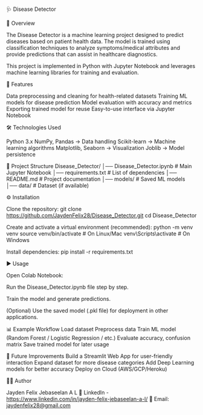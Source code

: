 🩺 Disease Detector

📌 Overview

The Disease Detector is a machine learning project designed to predict diseases based on patient health data. The model is trained using classification techniques to analyze symptoms/medical attributes and provide predictions that can assist in healthcare diagnostics.

This project is implemented in Python with Jupyter Notebook and leverages machine learning libraries for training and evaluation.

🚀 Features

Data preprocessing and cleaning for health-related datasets
Training ML models for disease prediction
Model evaluation with accuracy and metrics
Exporting trained model for reuse
Easy-to-use interface via Jupyter Notebook

🛠️ Technologies Used

Python 3.x
NumPy, Pandas → Data handling
Scikit-learn → Machine learning algorithms
Matplotlib, Seaborn → Visualization
Joblib → Model persistence

📂 Project Structure
Disease_Detector/
│── Disease_Detector.ipynb   # Main Jupyter Notebook
│── requirements.txt         # List of dependencies
│── README.md                # Project documentation
│── models/                  # Saved ML models
│── data/                    # Dataset (if available)

⚙️ Installation

Clone the repository:
git clone https://github.com/JaydenFelix28/Disease_Detector.git
cd Disease_Detector


Create and activate a virtual environment (recommended):
python -m venv venv
source venv/bin/activate    # On Linux/Mac
venv\Scripts\activate       # On Windows


Install dependencies:
pip install -r requirements.txt

▶️ Usage

Open Colab Notebook:

Run the Disease_Detector.ipynb file step by step.

Train the model and generate predictions.

(Optional) Use the saved model (.pkl file) for deployment in other applications.

📊 Example Workflow
Load dataset
Preprocess data
Train ML model (Random Forest / Logistic Regression / etc.)
Evaluate accuracy, confusion matrix
Save trained model for later usage

🔮 Future Improvements
Build a Streamlit Web App for user-friendly interaction
Expand dataset for more disease categories
Add Deep Learning models for better accuracy
Deploy on Cloud (AWS/GCP/Heroku)

👨‍💻 Author

Jayden Felix Jebaseelan A L
💼 LinkedIn -https://www.linkedin.com/in/jayden-felix-jebaseelan-a-l/
📧 Email: jaydenfelix28@gmail.com